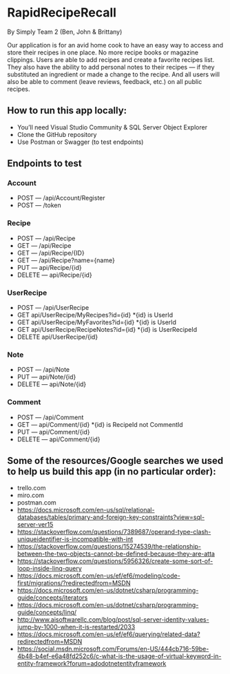 # RapidRecipeRecall

By Simply Team 2 (Ben, John & Brittany)

Our application is for an avid home cook to have an easy way to access and store their recipes in one place. No more recipe books or magazine clippings. Users are able to add recipes and create a favorite recipes list. 
They also have the ability to add personal notes to their recipes — if they substituted an ingredient or made a change to the recipe. And all users will also be able to comment (leave reviews, feedback, etc.) on all public recipes.

## How to run this app locally:
  - You’ll need Visual Studio Community & SQL Server Object Explorer
  - Clone the GitHub repository
  - Use Postman or Swagger (to test endpoints)
  
## Endpoints to test

### Account
  - POST — /api/Account/Register
  - POST — /token

### Recipe
  - POST — /api/Recipe
  - GET — /api/Recipe
  - GET — /api/Recipe/{ID}
  - GET — /api/Recipe?name={name}
  - PUT — api/Recipe/{id}
  - DELETE — api/Recipe/{id}

### UserRecipe
  - POST — /api/UserRecipe
  - GET api/UserRecipe/MyRecipes?id={id}		*{id} is UserId
  - GET api/UserRecipe/MyFavorites?id={id}	*{id} is UserId
  - GET api/UserRecipe/RecipeNotes?id={id}	*{id} is UserRecipeId
  - DELETE api/UserRecipe/{id}

### Note
  - POST — /api/Note
  - PUT — api/Note/{id}
  - DELETE — api/Note/{id}

### Comment
  - POST — /api/Comment
  - GET — api/Comment/{id}	*{id} is RecipeId not CommentId
  - PUT — api/Comment/{id}
  - DELETE — api/Comment/{id}

## Some of the resources/Google searches we used to help us build this app (in no particular order):
  - trello.com
  - miro.com 
  - postman.com 
  - https://docs.microsoft.com/en-us/sql/relational-databases/tables/primary-and-foreign-key-constraints?view=sql-server-ver15 
  - https://stackoverflow.com/questions/7389687/operand-type-clash-uniqueidentifier-is-incompatible-with-int  
  - https://stackoverflow.com/questions/15274539/the-relationship-between-the-two-objects-cannot-be-defined-because-they-are-atta 
  - https://stackoverflow.com/questions/5956326/create-some-sort-of-loop-inside-linq-query
  - https://docs.microsoft.com/en-us/ef/ef6/modeling/code-first/migrations/?redirectedfrom=MSDN 
  - https://docs.microsoft.com/en-us/dotnet/csharp/programming-guide/concepts/iterators 
  - https://docs.microsoft.com/en-us/dotnet/csharp/programming-guide/concepts/linq/ 
  - http://www.aisoftwarellc.com/blog/post/sql-server-identity-values-jump-by-1000-when-it-is-restarted/2033 
  - https://docs.microsoft.com/en-us/ef/ef6/querying/related-data?redirectedfrom=MSDN 
  - https://social.msdn.microsoft.com/Forums/en-US/444cb716-59be-4b48-b4ef-e6a48fd252c6/c-what-is-the-usage-of-virtual-keyword-in-entity-framework?forum=adodotnetentityframework 
  
